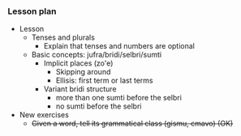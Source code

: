 ### Lesson plan

* Lesson
    * Tenses and plurals
        * Explain that tenses and numbers are optional
    * Basic concepts: jufra/bridi/selbri/sumti
        * Implicit places (zo'e)
            * Skipping around
            * Ellisis: first term or last terms
        * Variant bridi structure
            * more than one sumti before the selbri
            * no sumti before the selbri
* New exercises
    * <s>Given a word, tell its grammatical class (gismu, cmavo) (OK)</s>
